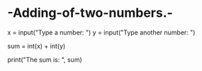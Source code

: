 # -Adding-of-two-numbers.-
x = input("Type a number: ") 
y = input("Type another number: ") 
 
sum = int(x) + int(y) 
 
print("The sum is: ", sum) 

